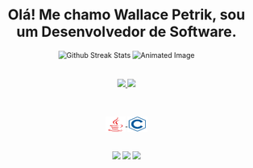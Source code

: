 <h1 align="center">Olá! Me chamo Wallace Petrik, sou um Desenvolvedor de Software.</h1>


<p align="center">
<img align="center" src="https://github-readme-streak-stats.herokuapp.com/?user=Wallace-petrik&theme=tokyonight&hide_border=false" alt="Github Streak Stats" />
<img align="center" src="https://user-images.githubusercontent.com/5713670/87202985-820dcb80-c2b6-11ea-9f56-7ec461c497c3.gif" alt="Animated Image" width="150" />
</p>

<h1></h1>

<div align="center" >
  <a href="[https://github.com/Wallace-petrik](https://github.com/Wallace-petrik)">
  <img height="152em" src="https://github-readme-stats.vercel.app/api?username=Wallace-petrik&show_icons=true&theme=tokyonight&include_all_commits=true&count_private=true"/>
  <img height="152em" src="https://github-readme-stats.vercel.app/api/top-langs/?username=Wallace-petrik&layout=compact&langs_count=7&theme=tokyonight"/>
</div>

<h1></h1>

<div align="center": style="display: inline_block"><br> 
  <img align="center" alt="wallace" height="30" width="40" src="https://github.com/devicons/devicon/blob/master/icons/java/java-plain.svg">
  <img align="center" alt="wallace" height="30" width="40" src="https://github.com/devicons/devicon/blob/master/icons/c/c-line.svg">
</div>

<h1></h1>

<div align="center"> 
<a href="https://www.instagram.com/devpetrik/" target="_blank"><img src="https://img.shields.io/badge/-Instagram-%23E4405F?style=for-the-badge&logo=instagram&logoColor=white" target="_blank"></a>
<a href = "mailto:wallacepetrik@gmail.com"><img src="https://img.shields.io/badge/-Gmail-%23333?style=for-the-badge&logo=gmail&logoColor=white" target="_blank"></a>
<a href="https://www.linkedin.com/in/wallace-petrik-45b9471b4/" target="_blank"><img src="https://img.shields.io/badge/-LinkedIn-%230077B5?style=for-the-badge&logo=linkedin&logoColor=white" target="_blank"></a> 
</div>

